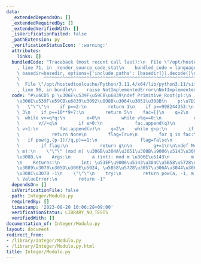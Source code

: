 ```yaml
---
data:
  _extendedDependsOn: []
  _extendedRequiredBy: []
  _extendedVerifiedWith: []
  _isVerificationFailed: false
  _pathExtension: py
  _verificationStatusIcon: ':warning:'
  attributes:
    links: []
  bundledCode: "Traceback (most recent call last):\n  File \"/opt/hostedtoolcache/Python/3.11.4/x64/lib/python3.11/site-packages/onlinejudge_verify/documentation/build.py\"\
    , line 71, in _render_source_code_stat\n    bundled_code = language.bundle(stat.path,\
    \ basedir=basedir, options={'include_paths': [basedir]}).decode()\n          \
    \         ^^^^^^^^^^^^^^^^^^^^^^^^^^^^^^^^^^^^^^^^^^^^^^^^^^^^^^^^^^^^^^^^^^^^^^^^^^^^^^^^^\n\
    \  File \"/opt/hostedtoolcache/Python/3.11.4/x64/lib/python3.11/site-packages/onlinejudge_verify/languages/python.py\"\
    , line 96, in bundle\n    raise NotImplementedError\nNotImplementedError\n"
  code: "#\u6CD5 p \u306E\u539F\u59CB\u6839\ndef Primitive_Root(p):\n    \"\"\"Z/pZ\u4E0A\
    \u306E\u539F\u59CB\u6839\u3092\u898B\u3064\u3051\u308B\n    p:\u7D20\u6570\n \
    \   \"\"\"\n    if p==2:\n        return 1\n    if p==998244353:\n        return\
    \ 3\n    if p==10**9+7:\n        return 5\n    fac=[]\n    q=2\n    v=p-1\n  \
    \  while v>=q*q:\n        e=0\n        while v%q==0:\n            e+=1\n     \
    \       v//=q\n        if e>0:\n            fac.append(q)\n        q+=1\n    if\
    \ v>1:\n        fac.append(v)\n    g=2\n    while g<p:\n        if pow(g,p-1,p)!=1:\n\
    \            return None\n        flag=True\n        for q in fac:\n         \
    \   if pow(g,(p-1)//q,p)==1:\n                flag=False\n                break\n\
    \        if flag:\n            return g\n\n        g+=1\n\n\ndef Modulo_Inverse(a,\
    \ m):\n    \"\"\" (mod m) \u306B\u304A\u3051\u308B\u9006\u5143\u3092\u6C42\u3081\
    \u308B.\n    Args:\n        a (int): mod m \u306E\u5143\n        m (int): \u6CD5\
    \n    Returns:\n        int: \u53EF\u9006\u5143\u304C\u5B58\u5728\u3059\u308B\u306A\
    \u3089\u3070\u305D\u306E\u5024, \u5B58\u5728\u3057\u306A\u3044\u306E\u3067\u3042\
    \u308C\u3070 -1\n    \"\"\"\n    try:\n        return pow(a, -1, m)\n    except\
    \ ValueError:\n        return -1"
  dependsOn: []
  isVerificationFile: false
  path: Integer/Modulo.py
  requiredBy: []
  timestamp: '2023-08-20 10:06:28+09:00'
  verificationStatus: LIBRARY_NO_TESTS
  verifiedWith: []
documentation_of: Integer/Modulo.py
layout: document
redirect_from:
- /library/Integer/Modulo.py
- /library/Integer/Modulo.py.html
title: Integer/Modulo.py
---
```

